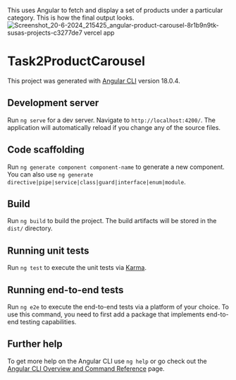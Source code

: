 This uses Angular to fetch and display a set of products under a particular category.
This is how the final output looks.
![Screenshot_20-6-2024_215425_angular-product-carousel-8r1b9n9tk-susas-projects-c3277de7 vercel app](https://github.com/Susa02/Angular-Product-Carousel/assets/91368717/dfaab7e4-5a33-48d0-a4d6-e7d64c182432)



# Task2ProductCarousel

This project was generated with [Angular CLI](https://github.com/angular/angular-cli) version 18.0.4.

## Development server

Run `ng serve` for a dev server. Navigate to `http://localhost:4200/`. The application will automatically reload if you change any of the source files.

## Code scaffolding

Run `ng generate component component-name` to generate a new component. You can also use `ng generate directive|pipe|service|class|guard|interface|enum|module`.

## Build

Run `ng build` to build the project. The build artifacts will be stored in the `dist/` directory.

## Running unit tests

Run `ng test` to execute the unit tests via [Karma](https://karma-runner.github.io).

## Running end-to-end tests

Run `ng e2e` to execute the end-to-end tests via a platform of your choice. To use this command, you need to first add a package that implements end-to-end testing capabilities.

## Further help

To get more help on the Angular CLI use `ng help` or go check out the [Angular CLI Overview and Command Reference](https://angular.dev/tools/cli) page.
